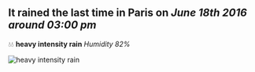 ## It rained the last time in Paris on *June 18th 2016 around 03:00 pm*
💧💧  **heavy intensity rain** *Humidity 82%*

![heavy intensity rain](http://openweathermap.org/img/w/10d.png)
